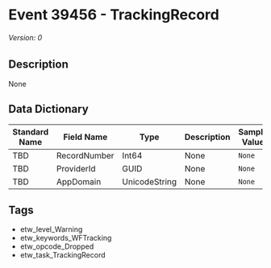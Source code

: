 # Event 39456 - TrackingRecord
###### Version: 0

## Description
None

## Data Dictionary
|Standard Name|Field Name|Type|Description|Sample Value|
|---|---|---|---|---|
|TBD|RecordNumber|Int64|None|`None`|
|TBD|ProviderId|GUID|None|`None`|
|TBD|AppDomain|UnicodeString|None|`None`|

## Tags
* etw_level_Warning
* etw_keywords_WFTracking
* etw_opcode_Dropped
* etw_task_TrackingRecord